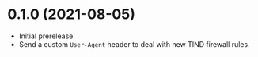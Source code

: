 # 0.1.0 (2021-08-05)

- Initial prerelease
- Send a custom `User-Agent` header to deal with new TIND firewall rules.
